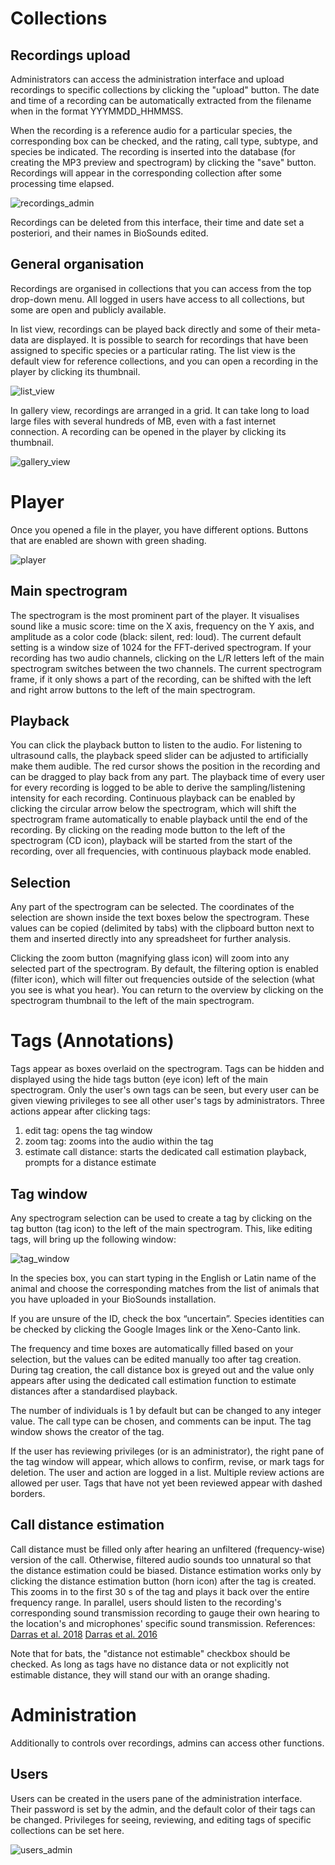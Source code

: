 # Collections

## Recordings upload

Administrators can access the administration interface and upload recordings to specific collections by clicking the "upload" button. The date and time of a recording can be automatically extracted from the filename when in the format YYYMMDD_HHMMSS.

When the recording is a reference audio for a particular species, the corresponding box can be checked, and the rating, call type, subtype, and species be indicated. The recording is inserted into the database (for creating the MP3 preview and spectrogram) by clicking the "save" button. Recordings will appear in the corresponding collection after some processing time elapsed.

![recordings_admin](images/recordings_admin.png "Recordings administrative interface")

Recordings can be deleted from this interface, their time and date set a posteriori, and their names in BioSounds edited.

## General organisation
Recordings are organised in collections that you can access from the top drop-down menu. All logged in users have access to all collections, but some are open and publicly available.

In list view, recordings can be played back directly and some of their meta-data are displayed. It is possible to search for recordings that have been assigned to specific species or a particular rating. The list view is the default view for reference collections, and you can open a recording in the player by clicking its thumbnail.

![list_view](images/list_view.png "Tag window")

In gallery view, recordings are arranged in a grid. It can take long to load large files with several hundreds of MB, even with a fast internet connection. A recording can be opened in the player by clicking its thumbnail.

![gallery_view](images/gallery_view.png "Tag window")

# Player

Once you opened a file in the player, you have different options. Buttons that are enabled are shown with green shading.

![player](images/player.png "Player")

## Main spectrogram
The spectrogram is the most prominent part of the player. It visualises sound like a music score: time on the X axis, frequency on the Y axis, and amplitude as a color code (black: silent, red: loud). The current default setting is a window size of 1024 for the FFT-derived spectrogram.
If your recording has two audio channels, clicking on the L/R letters left of the main spectrogram switches between the two channels.
The current spectrogram frame, if it only shows a part of the recording, can be shifted with the left and right arrow buttons to the left of the main spectrogram.

## Playback
You can click the playback button to listen to the audio. For listening to ultrasound calls, the playback speed slider can be adjusted to artificially make them audible. The red cursor shows the position in the recording and can be dragged to play back from any part.
The playback time of every user for every recording is logged to be able to derive the sampling/listening intensity for each recording.
Continuous playback can be enabled by clicking the circular arrow below the spectrogram, which will shift the spectrogram frame automatically to enable playback until the end of the recording.
By clicking on the reading mode button to the left of the spectrogram (CD icon), playback will be started from the start of the recording, over all frequencies, with continuous playback mode enabled.

## Selection
Any part of the spectrogram can be selected. The coordinates of the selection are shown inside the text boxes below the spectrogram. These values can be copied (delimited by tabs) with the clipboard button next to them and inserted directly into any spreadsheet for further analysis.

Clicking the zoom button (magnifying glass icon) will zoom into any selected part of the spectrogram. By default, the filtering option is enabled (filter icon), which will filter out frequencies outside of the selection (what you see is what you hear).
You can return to the overview by clicking on the spectrogram thumbnail to the left of the main spectrogram.

# Tags (Annotations)

Tags appear as boxes overlaid on the spectrogram. Tags can be hidden and displayed using the hide tags button (eye icon) left of the main spectrogram. Only the user's own tags can be seen, but every user can be given viewing privileges to see all other user's tags by administrators.
Three actions appear after clicking tags:
1. edit tag: opens the tag window
2. zoom tag: zooms into the audio within the tag
3. estimate call distance: starts the dedicated call estimation playback, prompts for a distance estimate

## Tag window
Any spectrogram selection can be used to create a tag by clicking on the tag button (tag icon) to the left of the main spectrogram. This, like editing tags, will bring up the following window:

![tag_window](images/tag_window.png "Tag window")

In the species box, you can start typing in the English or Latin name of the animal and choose the corresponding matches from the list of animals that you have uploaded in your BioSounds installation.

If you are unsure of the ID, check the box “uncertain”. Species identities can be checked by clicking the Google Images link or the Xeno-Canto link.

The frequency and time boxes are automatically filled based on your selection, but the values can be edited manually too after tag creation.
During tag creation, the call distance box is greyed out and the value only appears after using the dedicated call estimation function to estimate distances after a standardised playback.

The number of individuals is 1 by default but can be changed to any integer value. The call type can be chosen, and comments can be input. The tag window shows the creator of the tag.

If the user has reviewing privileges (or is an administrator), the right pane of the tag window will appear, which allows to confirm, revise, or mark tags for deletion. The user and action are logged in a list. Multiple review actions are allowed per user. Tags that have not yet been reviewed appear with dashed borders.

## Call distance estimation

Call distance must be filled only after hearing an unfiltered (frequency-wise) version of the call. Otherwise, filtered audio sounds too unnatural so that the distance estimation could be biased. Distance estimation works only by clicking the distance estimation button (horn icon) after the tag is created. This zooms in to the first 30 s of the tag and plays it back over the entire frequency range. In parallel, users should listen to the recording's corresponding sound transmission recording to gauge their own hearing to the location's and microphones' specific sound transmission.
References:
[Darras et al. 2018](https://besjournals.onlinelibrary.wiley.com/doi/full/10.1111/2041-210X.13031)
[Darras et al. 2016](https://www.sciencedirect.com/science/article/pii/S0006320716302452)

Note that for bats, the "distance not estimable" checkbox should be checked. As long as tags have no distance data or not explicitly not estimable distance, they will stand our with an orange shading.

# Administration

Additionally to controls over recordings, admins can access other functions.

## Users

Users can be created in the users pane of the administration interface. Their password is set by the admin, and the default color of their tags can be changed. Privileges for seeing, reviewing, and editing tags of specific collections can be set here.

![users_admin](images/users_admin.png "Users administrative interface")
